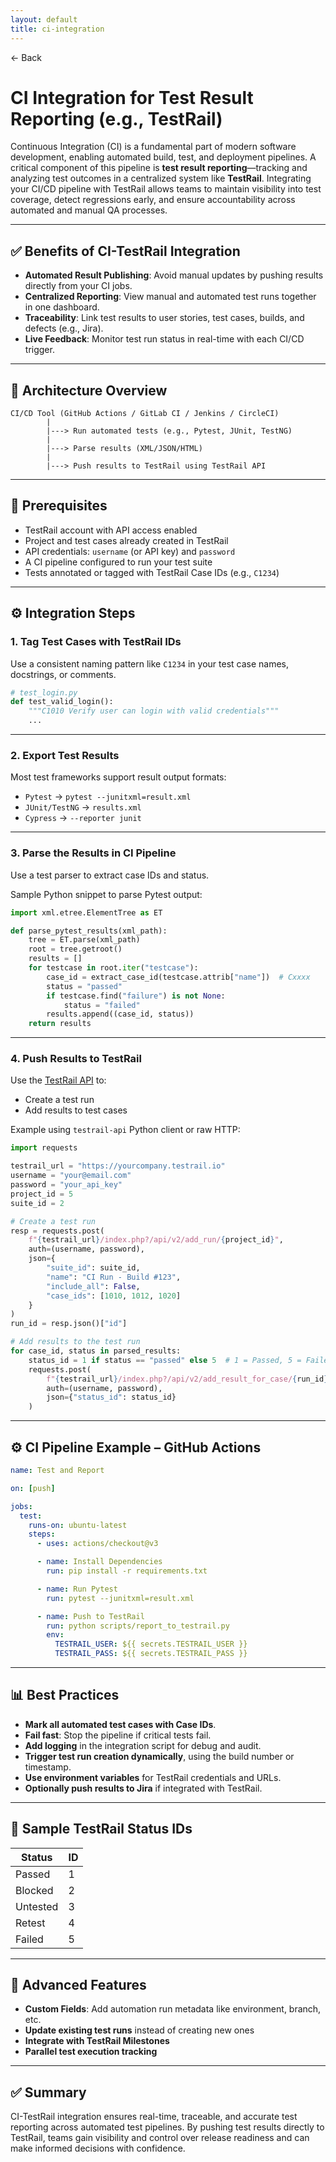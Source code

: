 ```yaml
---
layout: default
title: ci-integration 
---
```


<a href="https://anish7600.github.io/technical-writeups" style="text-decoration: none;">← Back</a>


# CI Integration for Test Result Reporting (e.g., TestRail)

Continuous Integration (CI) is a fundamental part of modern software development, enabling automated build, test, and deployment pipelines. A critical component of this pipeline is **test result reporting**—tracking and analyzing test outcomes in a centralized system like **TestRail**. Integrating your CI/CD pipeline with TestRail allows teams to maintain visibility into test coverage, detect regressions early, and ensure accountability across automated and manual QA processes.

---

## ✅ Benefits of CI-TestRail Integration

* **Automated Result Publishing**: Avoid manual updates by pushing results directly from your CI jobs.
* **Centralized Reporting**: View manual and automated test runs together in one dashboard.
* **Traceability**: Link test results to user stories, test cases, builds, and defects (e.g., Jira).
* **Live Feedback**: Monitor test run status in real-time with each CI/CD trigger.

---

## 🧱 Architecture Overview

```
CI/CD Tool (GitHub Actions / GitLab CI / Jenkins / CircleCI)
        |
        |---> Run automated tests (e.g., Pytest, JUnit, TestNG)
        |
        |---> Parse results (XML/JSON/HTML)
        |
        |---> Push results to TestRail using TestRail API
```

---

## 🧪 Prerequisites

* TestRail account with API access enabled
* Project and test cases already created in TestRail
* API credentials: `username` (or API key) and `password`
* A CI pipeline configured to run your test suite
* Tests annotated or tagged with TestRail Case IDs (e.g., `C1234`)

---

## ⚙️ Integration Steps

### 1. **Tag Test Cases with TestRail IDs**

Use a consistent naming pattern like `C1234` in your test case names, docstrings, or comments.

```python
# test_login.py
def test_valid_login():
    """C1010 Verify user can login with valid credentials"""
    ...
```

---

### 2. **Export Test Results**

Most test frameworks support result output formats:

* `Pytest` → `pytest --junitxml=result.xml`
* `JUnit/TestNG` → `results.xml`
* `Cypress` → `--reporter junit`

---

### 3. **Parse the Results in CI Pipeline**

Use a test parser to extract case IDs and status.

Sample Python snippet to parse Pytest output:

```python
import xml.etree.ElementTree as ET

def parse_pytest_results(xml_path):
    tree = ET.parse(xml_path)
    root = tree.getroot()
    results = []
    for testcase in root.iter("testcase"):
        case_id = extract_case_id(testcase.attrib["name"])  # Cxxxx
        status = "passed"
        if testcase.find("failure") is not None:
            status = "failed"
        results.append((case_id, status))
    return results
```

---

### 4. **Push Results to TestRail**

Use the [TestRail API](https://www.gurock.com/testrail/docs/api/reference/results/) to:

* Create a test run
* Add results to test cases

Example using `testrail-api` Python client or raw HTTP:

```python
import requests

testrail_url = "https://yourcompany.testrail.io"
username = "your@email.com"
password = "your_api_key"
project_id = 5
suite_id = 2

# Create a test run
resp = requests.post(
    f"{testrail_url}/index.php?/api/v2/add_run/{project_id}",
    auth=(username, password),
    json={
        "suite_id": suite_id,
        "name": "CI Run - Build #123",
        "include_all": False,
        "case_ids": [1010, 1012, 1020]
    }
)
run_id = resp.json()["id"]

# Add results to the test run
for case_id, status in parsed_results:
    status_id = 1 if status == "passed" else 5  # 1 = Passed, 5 = Failed
    requests.post(
        f"{testrail_url}/index.php?/api/v2/add_result_for_case/{run_id}/{case_id}",
        auth=(username, password),
        json={"status_id": status_id}
    )
```

---

## ⚙️ CI Pipeline Example – GitHub Actions

```yaml
name: Test and Report

on: [push]

jobs:
  test:
    runs-on: ubuntu-latest
    steps:
      - uses: actions/checkout@v3

      - name: Install Dependencies
        run: pip install -r requirements.txt

      - name: Run Pytest
        run: pytest --junitxml=result.xml

      - name: Push to TestRail
        run: python scripts/report_to_testrail.py
        env:
          TESTRAIL_USER: ${{ secrets.TESTRAIL_USER }}
          TESTRAIL_PASS: ${{ secrets.TESTRAIL_PASS }}
```

---

## 📊 Best Practices

* **Mark all automated test cases with Case IDs**.
* **Fail fast**: Stop the pipeline if critical tests fail.
* **Add logging** in the integration script for debug and audit.
* **Trigger test run creation dynamically**, using the build number or timestamp.
* **Use environment variables** for TestRail credentials and URLs.
* **Optionally push results to Jira** if integrated with TestRail.

---

## 🧪 Sample TestRail Status IDs

| Status   | ID |
| -------- | -- |
| Passed   | 1  |
| Blocked  | 2  |
| Untested | 3  |
| Retest   | 4  |
| Failed   | 5  |

---

## 🚀 Advanced Features

* **Custom Fields**: Add automation run metadata like environment, branch, etc.
* **Update existing test runs** instead of creating new ones
* **Integrate with TestRail Milestones**
* **Parallel test execution tracking**

---

## ✅ Summary

CI-TestRail integration ensures real-time, traceable, and accurate test reporting across automated test pipelines. By pushing test results directly to TestRail, teams gain visibility and control over release readiness and can make informed decisions with confidence.
